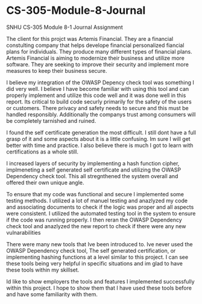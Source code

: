 # CS-305-Module-8-Journal
SNHU CS-305 Module 8-1 Journal Assignment

The client for this projct was Artemis Financial. They are a financial
constulting company that helps develope financial personalized fiancial
plans for individuals. They produce many different types of financial 
plans. Artemis Financial is aiming to modernize their business and 
utilize more software. They are seeking to improve their security and
implement more measures to keep their business secure.

I believe my integration of the OWASP Depency check tool was something I 
did very well. I believe I have become familiar with using this tool and 
can properly implement and utilize this code well and it was done well in
this report. Its critical to build code securly primarily for the safety 
of the users or customers. There privacy and safety needs to secure and 
this must be handled responsibly. Additionally the companys trust among
consumers will be completely tarnished and ruined.

I found the self certificate generation the most difficult. I still dont 
have a full grasp of it and some aspects about it is a little confusing. 
Im sure I will get better with time and practice. I also believe there
is much I got to learn with certifications as a whole still. 

I increased layers of security by implementing a hash function cipher,
implmeneting a self generated self certificate and utilizing the OWASP
Dependency check tool. This all stregnthened the system overall and 
offered their own unique angle.

To ensure that my code was functional and secure I implemented some testing
methods. I utilized a lot of manuel testing and anazlyzed my code and 
associating documents to check if the logic was proper and all aspects were
consistent. I utilized the automated testing tool in the system to ensure if the 
code was running properly. I then reran the OWASP Dependency check tool
and anazlyzed the new report to check if there were any new vulnarabilities

There were many new tools that Ive been introduced to. Ive never used the OWASP 
Dependency check tool, The self generated certification, or implementing 
hashing functions at a level similar to this project. I can see these tools
being very helpful in specific situations and im glad to have these tools
within my skillset.

Id like to show employers the tools and features I implemented successfully within 
this project. I hope to show them that I have used these tools before and have some
familiarity with them.
